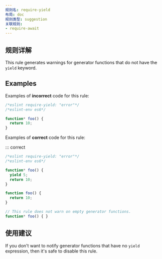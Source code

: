 ```yaml
---
规则名: require-yield
布局: doc
规则类型: suggestion
关联规则:
- require-await
---
```




## 规则详解

This rule generates warnings for generator functions that do not have the `yield` keyword.

## Examples

Examples of **incorrect** code for this rule:



```js
/*eslint require-yield: "error"*/
/*eslint-env es6*/

function* foo() {
  return 10;
}
```

Examples of **correct** code for this rule:

::: correct

```js
/*eslint require-yield: "error"*/
/*eslint-env es6*/

function* foo() {
  yield 5;
  return 10;
}

function foo() {
  return 10;
}

// This rule does not warn on empty generator functions.
function* foo() { }
```

## 使用建议

If you don't want to notify generator functions that have no `yield` expression, then it's safe to disable this rule.
